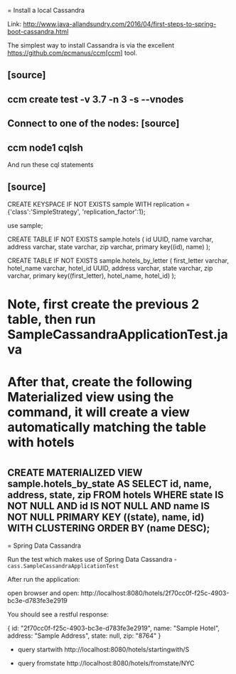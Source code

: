 = Install a local Cassandra

Link: http://www.java-allandsundry.com/2016/04/first-steps-to-spring-boot-cassandra.html

The simplest way to install Cassandra is via the excellent https://github.com/pcmanus/ccm[ccm] tool.

[source]
----
ccm create test -v 3.7 -n 3 -s --vnodes
----


Connect to one of the nodes:
[source]
----
ccm node1 cqlsh
----

And run these cql statements

[source]
----

CREATE KEYSPACE IF NOT EXISTS sample WITH replication = {'class':'SimpleStrategy', 'replication_factor':1};

use sample;

CREATE TABLE IF NOT EXISTS  sample.hotels (
    id UUID,
    name varchar,
    address varchar,
    state varchar,
    zip varchar,
    primary key((id), name)
);

CREATE TABLE IF NOT EXISTS  sample.hotels_by_letter (
    first_letter varchar,
    hotel_name varchar,
    hotel_id UUID,
    address varchar,
    state varchar,
    zip varchar,
    primary key((first_letter), hotel_name, hotel_id)
);


# Note, first create the previous 2 table, then run SampleCassandraApplicationTest.java
# After that, create the following Materialized view using the command, it will create a view automatically matching the table with hotels
# 

CREATE MATERIALIZED VIEW sample.hotels_by_state AS
SELECT id, name, address, state, zip FROM hotels
WHERE state IS NOT NULL AND id IS NOT NULL AND name IS NOT NULL
PRIMARY KEY ((state), name, id)
WITH CLUSTERING ORDER BY (name DESC);
----

= Spring Data Cassandra

Run the test which makes use of Spring Data Cassandra - `cass.SampleCassandraApplicationTest`


After run the application:

open browser and open: http://localhost:8080/hotels/2f70cc0f-f25c-4903-bc3e-d783fe3e2919

You should see a restful response: 

{
id: "2f70cc0f-f25c-4903-bc3e-d783fe3e2919",
name: "Sample Hotel",
address: "Sample Address",
state: null,
zip: "8764"
}

- query startwith
http://localhost:8080/hotels/startingwith/S

- query fromstate
http://localhost:8080/hotels/fromstate/NYC

